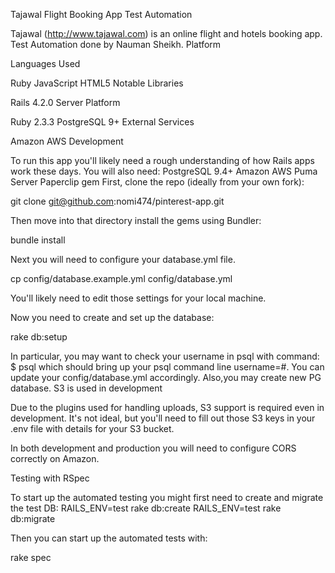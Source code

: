 Tajawal Flight Booking App Test Automation

Tajawal (http://www.tajawal.com) is an online flight and hotels booking app.
Test Automation done by Nauman Sheikh.
Platform

Languages Used

Ruby
JavaScript
HTML5
Notable Libraries

Rails 4.2.0
Server Platform

Ruby 2.3.3
PostgreSQL 9+
External Services

Amazon AWS
Development


To run this app you'll likely need a rough understanding of how Rails apps work these days. You will also need: 
PostgreSQL 9.4+
Amazon AWS
Puma Server
Paperclip gem
First, clone the repo (ideally from your own fork):

git clone git@github.com:nomi474/pinterest-app.git

Then move into that directory install the gems using Bundler:

bundle install

Next you will need to configure your database.yml file.

cp config/database.example.yml config/database.yml

You'll likely need to edit those settings for your local machine.

Now you need to create and set up the database:

rake db:setup

In particular, you may want to check your username in psql with command: $ psql which should bring up your psql command line username=#. You can update your config/database.yml accordingly. Also,you may create new PG database.
S3 is used in development

Due to the plugins used for handling uploads, S3 support is required even in development. It's not ideal, but you'll need to fill out those S3 keys in your .env file with details for your S3 bucket.

In both development and production you will need to configure CORS correctly on Amazon.

Testing with RSpec

To start up the automated testing you might first need to create and migrate the test DB:
RAILS_ENV=test rake db:create
RAILS_ENV=test rake db:migrate

Then you can start up the automated tests with:

rake spec